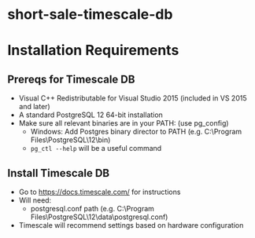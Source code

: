 # short-sale-timescale-db

# Installation Requirements
## Prereqs for Timescale DB
- Visual C++ Redistributable for Visual Studio 2015 (included in VS 2015 and later)
- A standard PostgreSQL 12 64-bit installation
- Make sure all relevant binaries are in your PATH: (use pg_config)
  - Windows: Add Postgres binary director to PATH (e.g. C:\Program Files\PostgreSQL\12\bin)
  - `pg_ctl --help` will be a useful command
## Install Timescale DB
- Go to https://docs.timescale.com/ for instructions
- Will need:
  - postgresql.conf path (e.g. C:\Program Files\PostgreSQL\12\data\postgresql.conf)
- Timescale will recommend settings based on hardware configuration

